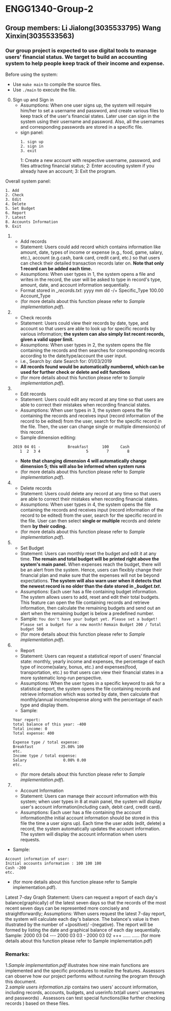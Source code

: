 # ENGG1340-Group-2
## Group members: Li Jialong(3035533795) Wang Xinxin(3035533563)
### Our group project is expected to use digital tools to manage users' financial status. We target to build an accounting system to help people keep track of their income and expense. 

Before using the system: 
 - Use `make main` to compile the source files.
 - Use `./main` to execute the file.
 
 
0. Sign up and Sign in
   - Assumptions: When one user signs up, the system will require him/her to set a username and password, and create various files to keep track of the user's financial states. Later user can sign in the system using their username and password. Also, all the usernames and corresponding passwords are stored in a specific file. 
   - sign panel:
     ```
     1. sign up
     2. sign in
     3. exit
     ```
     1: Create a new account with respective username, password, and files attracting financial status;
     2: Enter accouting system if you already have an account;
     3: Exit the program.


Overall system panel:
```
1. Add
2. Check
3. Edit
4. Delete
5. Set Budget
6. Report
7. Latest
8. Accounts Information
9. Exit
```


1. - Add records
   - Statement: Users could add record which contains information like amount, date, types of income or expense (e.g., food, game, salary, etc.), account (e.g.cash, bank card, credit card, etc.) so that users can check their detailed transaction records later on. **Note that only 1 record can be added each time.**
   - Assumptions: When user types in 1, the system opens a file and writes in the record, the user will be asked to type in record's type, amount, date, and account information sequentially.
   - Format stored in *_records.txt*: yyyy mm dd -/+ Specific_Type 100.00 Account_Type 
   - (for more details about this function please refer to *Sample implementation.pdf*). 


2. - Check records
   - Statement: Users could view their records by date, type, and account so that users are able to look up for specific records by various information; **the system can also simply list recent records, given a valid upper limit.**
   - Assumptions: When user types in 2, the system opens the file containing the records and then searches for corresponding records according to the date/type/account the user input.
   - i.e., Search by: date   Search for: 01/03/2019
   - **All records found would be automatically numbered, which can be used for further check or delete and edit functions**
   - (for more details about this function please refer to *Sample implementation.pdf*). 
     
     
3. - Edit records
   - Statement: Users could edit any record at any time so that users are able to correct their mistakes when recording financial states.
   - Assumptions: When user types in 3, the system opens the file containing the records and receives input (record information of the record to be edited) from the user, search for the specific record in the file. Then, the user can change single or multiple dimension(s) of this record.
   - Sample dimension editing:
   ```
   2019 04 01 -            Breakfast      100     Cash
      1  2  3 4                    5        7        8
   ```
   - **Note that changing dimension 4 will automatically change dimension 5; this will also be informed when system runs**
   - (for more details about this function please refer to *Sample implementation.pdf*). 


4. - Delete records
   - Statement: Users could delete any record at any time so that users are able to correct their mistakes when recording financial states.
   - Assumptions: When user types in 4, the system opens the file containing the records and receives input (record information of the record to be edited) from the user, search for the specific record in the file. User can then select **single or multiple** records and delete them **by their coding.**
   - (for more details about this function please refer to *Sample implementation.pdf*). 
   
   
5. - Set Budget
   - Statement: Users can monthly reset the budget and edit it at any time. **The remain and total budget will be printed right above the system's main panel.** When expenses reach the budget, there will be an alert from the system. Hence, users can flexibly change their financial plan and make sure that the expenses will not be beyond expectations. **The system will also warn user when it detects that the newest record is no older than the date stored in _\_budget.txt_.**
   - Assumptions: Each user has a file containing budget information. The system allows users to add, reset and edit their total budgets. This feature can open the file containing records and retrieve information, then calculate the remaining budgets and send out an alert when the remaining budget is below a predefined number. 
   - Sample:
   `You don't have your budget yet. Please set a budget!`
   `Please set a budget for a new month!`
   `Remain Budget 200 / Total budget 500`
   - (for more details about this function please refer to *Sample implementation.pdf*). 
   
   
6. - Report
   - Statement: Users can request a statistical report of users’ financial state: monthly, yearly income and expenses, the percentage of each type of income(salary, bonus, etc.) and expenses(food, transportation, etc.) so that users can view their financial states in a more systematic long-run perspective.
   - Assumptions: When the user types in a specific keyword to ask for a statistical report, the system opens the file containing records and retrieve information which was sorted by date, then calculate that monthly/annual income/expense along with the percentage of each type and display them. 
   - Sample:
   ```
   Year report:
   total balance of this year: -400
   Total income: 0
   Total expense: 400
   
   Expense type / total expense:
   Breakfast            25.00% 100
   etc.
   Income type / total expense:
   Salary                0.00% 0.00
   etc.
   ```
   - (for more details about this function please refer to *Sample implementation.pdf*). 


8. - Account Information
   - Statement: Users can manage their account information with this system; when user types in 8 at main panel, the system will display user's account information(including cash, debit card, credit card).
   - Assumptions: Each user has a file containing the account information(the initial account information should be stored in this file the time a user signs up). Each time the user adds (edit, delete) a record, the system automatically updates the account information.  The system will display the account information when users requests.
  - Sample:
```
Account information of user: 
Initial accounts information : 100 100 100
Cash -200
etc.
```
  - (for more details about this function please refer to Sample implementation.pdf). 



    
Latest 7-day Graph
Statement: Users can request a report of each day's balance(graphically) of the latest seven days so that the records of the most recent seven days can be represented more concisely and straightforwardly;
Assumptions: When users request the latest 7-day report, the system will calculate each day's balance. The balance's value is then illustrated by the number of +(positive)/ -(negative). The report will be formed by listing the date and graphical balance of each day sequentially.
Sample:
2000 03 04  ---
2000 03 03  -
2000 03 02 +++
......
......
(for more details about this function please refer to Sample implementation.pdf)




### Remarks:

1.*Sample implementation.pdf* illustrates how nine main functions are implemented and the specific procedures to realize the features. Assessors can observe how our project performs without running the program through this document.   
2.*sample users information.zip* contains two users' account information, including records, accounts, budgets, and userinfo.txt(all users' usernames and passwords) . Assessors can test special functions(like further checking records ) based on these files.
